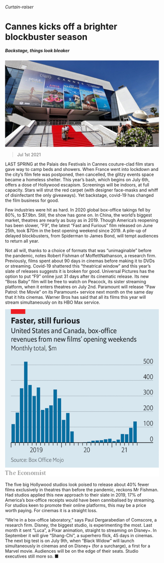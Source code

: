 ###### Curtain-raiser

# Cannes kicks off a brighter blockbuster season 

##### Backstage, things look bleaker 

![image](images/20210703_WBP502.jpg) 

> Jul 1st 2021 

LAST SPRING at the Palais des Festivals in Cannes couture-clad film stars gave way to camp beds and showers. When France went into lockdown and the city’s film fete was postponed, then cancelled, the glitzy events space became a homeless shelter. This year’s bash, which begins on July 6th, offers a dose of Hollywood escapism. Screenings will be indoors, at full capacity. Stars will strut the red carpet (with designer face-masks and whiff of disinfectant the only giveaways). Yet backstage, covid-19 has changed the film business for good.

Few industries were hit as hard. In 2020 global box-office takings fell by 80%, to $7.9bn. Still, the show has gone on. In China, the world’s biggest market, theatres are nearly as busy as in 2019. Though America’s reopening has been slower, “F9”, the latest “Fast and Furious” film released on June 25th, took $70m in the best opening weekend since 2019. A pile-up of delayed blockbusters, from Spiderman to James Bond, will tempt audiences to return all year.


Not all will, thanks to a choice of formats that was “unimaginable” before the pandemic, notes Robert Fishman of MoffettNathanson, a research firm. Previously, films spent about 90 days in cinemas before making it to DVDs or streaming. Covid-19 shattered this “theatrical window” and this year’s slate of releases suggests it is broken for good. Universal Pictures has the option to put “F9” online just 31 days after its cinematic release. Its new “Boss Baby” film will be free to watch on Peacock, its sister streaming platform, when it enters theatres on July 2nd. Paramount will release “Paw Patrol: the Movie” on its Paramount+ service next month on the same day that it hits cinemas. Warner Bros has said that all its films this year will stream simultaneously on its HBO Max service.

![image](images/20210703_WBC732.png) 


The five big Hollywood studios look poised to release about 40% fewer films exclusively in theatres than before the pandemic, reckons Mr Fishman. Had studios applied this new approach to their slate in 2019, 17% of America’s box-office receipts would have been cannibalised by streaming. For studios keen to promote their online platforms, this may be a price worth paying. For cinemas it is a straight loss.

“We’re in a box-office laboratory,” says Paul Dergarabedian of Comscore, a research firm. Disney, the biggest studio, is experimenting the most. Last month it sent “Luca”, a Pixar animation, straight to streaming on Disney+. In September it will give “Shang-Chi”, a superhero flick, 45 days in cinemas. The next big test is on July 9th, when “Black Widow” will launch simultaneously in cinemas and on Disney+ (for a surcharge), a first for a Marvel movie. Audiences will be on the edge of their seats. Studio executives still more so. ■

